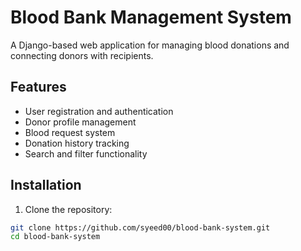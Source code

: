 # Blood Bank Management System

A Django-based web application for managing blood donations and connecting donors with recipients.

## Features

- User registration and authentication
- Donor profile management
- Blood request system
- Donation history tracking
- Search and filter functionality

## Installation

1. Clone the repository:
```bash
git clone https://github.com/syeed00/blood-bank-system.git
cd blood-bank-system